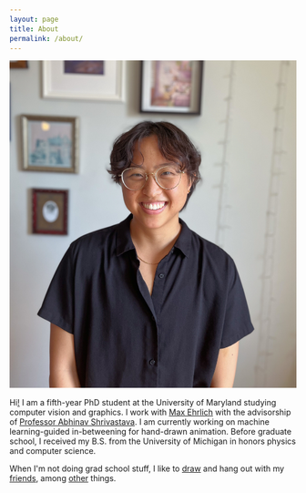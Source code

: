 ```yaml
---
layout: page
title: About
permalink: /about/
---
```


<img src="../images/my_images/Me_August_2022.JPG" alt="Me" class="myface" onmouseover="switch2Cartoon(this)" onmouseout="switchBack(this)"/>

Hi[!](https://lilhuang.github.io/outtake_photos/) I am a fifth-year PhD student at the University of Maryland studying computer vision and graphics. I work with [Max Ehrlich](https://maxehr.umiacs.io/) with the advisorship of [Professor Abhinav Shrivastava](http://abhinavsh.info/). I am currently working on machine learning-guided in-betweening for hand-drawn animation. Before graduate school, I received my B.S. from the University of Michigan in honors physics and computer science.

When I'm not doing grad school stuff, I like to [draw](https://www.instagram.com/itsalilstrange/) and hang out with my [friends](https://lilhuang.github.io/friends/), among [other](https://lilhuang.github.io/for_fun/) things.


<script>
    function switch2Cartoon(x) {
        x.src="../images/my_images/Me_doodle_2021.jpg";
    }

    function switchBack(x) {
        x.src="../images/my_images/Me_August_2022.JPG";
    }
</script>

